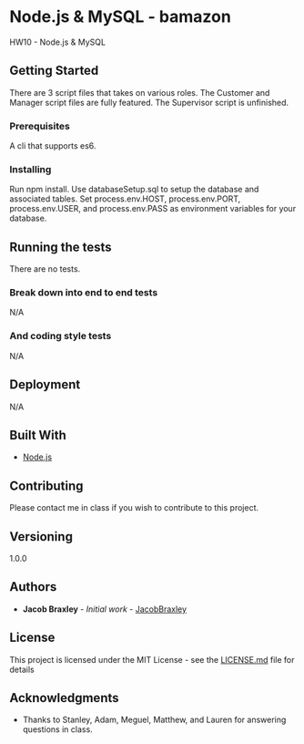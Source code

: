 # Node.js & MySQL - bamazon

HW10 - Node.js & MySQL

## Getting Started

There are 3 script files that takes on various roles.   The Customer and Manager script files are fully featured.  The Supervisor script is unfinished.

### Prerequisites

A cli that supports es6.

### Installing

Run npm install.
Use databaseSetup.sql to setup the database and associated tables.
Set process.env.HOST, process.env.PORT, process.env.USER, and process.env.PASS as environment variables for your database.

## Running the tests

There are no tests.

### Break down into end to end tests

N/A

### And coding style tests

N/A

## Deployment

N/A

## Built With

* [Node.js](https://www.nodejs.org/)


## Contributing

Please contact me in class if you wish to contribute to this project.

## Versioning

1.0.0

## Authors

* **Jacob Braxley** - *Initial work* - [JacobBraxley](https://github.com/JacobBraxley)

## License

This project is licensed under the MIT License - see the [LICENSE.md](LICENSE.md) file for details

## Acknowledgments

* Thanks to Stanley, Adam, Meguel, Matthew, and Lauren for answering questions in class.
